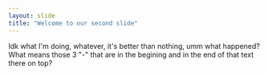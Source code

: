 ```yaml
---
layout: slide
title: "Welcome to our second slide"
---
```

Idk what I'm doing, whatever, it's better than nothing, umm what happened?
What means those 3 "-" that are in the begining and in the end of that text there on top?
